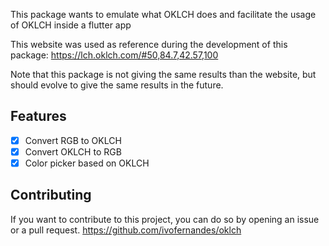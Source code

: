 This package wants to emulate what OKLCH does and facilitate the usage of OKLCH inside a flutter app

This website was used as reference during the development of this package: https://lch.oklch.com/#50,84.7,42.57,100

Note that this package is not giving the same results than the website, but should evolve to give the same results in the future.

## Features

- [x] Convert RGB to OKLCH
- [x] Convert OKLCH to RGB
- [x] Color picker based on OKLCH

## Contributing
If you want to contribute to this project, you can do so by opening an issue or a pull request.
https://github.com/ivofernandes/oklch